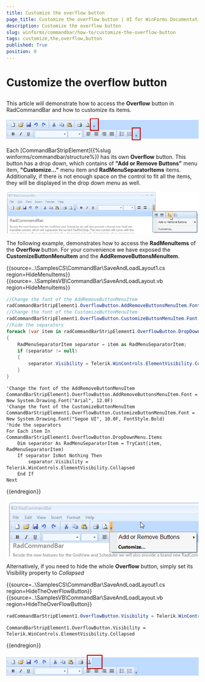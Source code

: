 ```yaml
---
title: Customize the overflow button
page_title: Customize the overflow button | UI for WinForms Documentation
description: Customize the overflow button
slug: winforms/commandbar/how-to/customize-the-overflow-button
tags: customize,the,overflow,button
published: True
position: 0
---
```


# Customize the overflow button



## 

This article will demonstrate how to access the __Overflow__ button in RadCommandBar and how to customize its items.
 
![commandbar-howto-customize-the-overflow-button 001](images/commandbar-howto-customize-the-overflow-button001.png)

Each [CommandBarStripElement]({%slug winforms/commandbar/structure%}) has its own __Overflow__ button. This button has a drop down, which contains of __"Add or Remove Buttons"__ menu item, __"Customize..."__ menu item and  __RadMenuSeparatorItems__ items. Additionally, if there is not enough space on the control to fit all the items, they will be displayed in the drop down menu as well.
 
![commandbar-howto-customize-the-overflow-button 002](images/commandbar-howto-customize-the-overflow-button002.png)

The following example, demonstrates how to access the __RadMenuItems__ of the __Overflow__ button. For your convenience we have exposed the __CustomizeButtonMenuItem__ and the __AddRemoveButtonsMenuItem__. 

{{source=..\SamplesCS\CommandBar\SaveAndLoadLayout1.cs region=HideMenuItems}} 
{{source=..\SamplesVB\CommandBar\SaveAndLoadLayout.vb region=HideMenuItems}} 

````C#
//Change the font of the AddRemoveButtonMenuItem
radCommandBarStripElement1.OverflowButton.AddRemoveButtonsMenuItem.Font = new System.Drawing.Font("Arial", 12f);
//Change the font of the CustomizeButtonMenuItem
radCommandBarStripElement1.OverflowButton.CustomizeButtonMenuItem.Font = new System.Drawing.Font("Segoe UI", 10f, FontStyle.Bold);
//hide the separators
foreach (var item in radCommandBarStripElement1.OverflowButton.DropDownMenu.Items)
{
    RadMenuSeparatorItem separator = item as RadMenuSeparatorItem;
    if (separator != null)
    {
        separator.Visibility = Telerik.WinControls.ElementVisibility.Collapsed;
    }
}

````
````VB.NET
'Change the font of the AddRemoveButtonMenuItem
CommandBarStripElement1.OverflowButton.AddRemoveButtonsMenuItem.Font = New System.Drawing.Font("Arial", 12.0F)
'Change the font of the CustomizeButtonMenuItem
CommandBarStripElement1.OverflowButton.CustomizeButtonMenuItem.Font = New System.Drawing.Font("Segoe UI", 10.0F, FontStyle.Bold)
'hide the separators
For Each item In CommandBarStripElement1.OverflowButton.DropDownMenu.Items
    Dim separator As RadMenuSeparatorItem = TryCast(item, RadMenuSeparatorItem)
    If separator IsNot Nothing Then
        separator.Visibility = Telerik.WinControls.ElementVisibility.Collapsed
    End If
Next

````

{{endregion}} 


![commandbar-howto-customize-the-overflow-button 003](images/commandbar-howto-customize-the-overflow-button003.png)

Alternatively, if you need to hide the whole __Overflow__ button, simply set its Visibility property to *Collapsed* 
 

{{source=..\SamplesCS\CommandBar\SaveAndLoadLayout1.cs region=HideTheOverFlowButton}} 
{{source=..\SamplesVB\CommandBar\SaveAndLoadLayout.vb region=HideTheOverFlowButton}} 

````C#
radCommandBarStripElement1.OverflowButton.Visibility = Telerik.WinControls.ElementVisibility.Collapsed;

````
````VB.NET
CommandBarStripElement1.OverflowButton.Visibility = Telerik.WinControls.ElementVisibility.Collapsed

````

{{endregion}} 


![commandbar-howto-customize-the-overflow-button 004](images/commandbar-howto-customize-the-overflow-button004.png)
